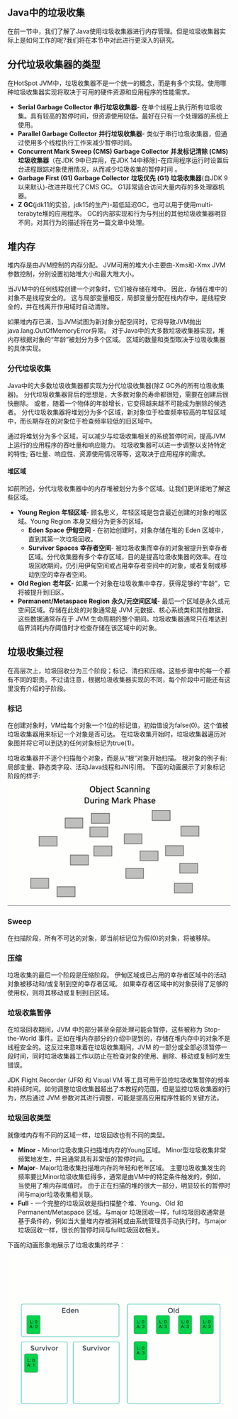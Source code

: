 ## Java中的垃圾收集

在前一节中，我们了解了Java使用垃圾收集器进行内存管理。但是垃圾收集器实际上是如何工作的呢?我们将在本节中对此进行更深入的研究。

## 分代垃圾收集器的类型

在HotSpot JVM中，垃圾收集器不是一个统一的概念，而是有多个实现。使用哪种垃圾收集器实现将取决于可用的硬件资源和应用程序的性能需求。

- **Serial Garbage Collector** **串行垃圾收集器**- 在单个线程上执行所有垃圾收集。具有较高的暂停时间，但资源使用较低。最好在只有一个处理器的系统上使用。
- **Parallel Garbage Collector**  **并行垃圾收集器**- 类似于串行垃圾收集器，但通过使用多个线程执行工作来减少暂停时间。
- **Concurrent Mark Sweep (CMS) Garbage Collector** **并发标记清除 (CMS) 垃圾收集器**（在JDK 9中已弃用，在JDK 14中移除)-在应用程序运行时设置后台进程跟踪对象使用情况，从而减少垃圾收集的暂停时间  。
- **Garbage First (G1) Garbage Collector** **垃圾优先 (G1) 垃圾收集器**(自JDK 9以来默认)-改进并取代了CMS GC。 G1非常适合访问大量内存的多处理器机器。
- **Z GC**(jdk11的实验，jdk15的生产)-超低延迟GC，也可以用于使用multi-terabyte堆的应用程序。 GC的内部实现和行为与列出的其他垃圾收集器明显不同，对其行为的描述将在另一篇文章中处理。  

 

## 堆内存

堆内存是由JVM控制的内存分配。 JVM可用的堆大小主要由-Xms<value>和-Xmx<value> JVM参数控制，分别设置初始堆大小和最大堆大小。  

当JVM中的任何线程创建一个对象时，它们被存储在堆中。 因此，存储在堆中的对象不是线程安全的。 这与局部变量相反，局部变量分配在栈内存中，是线程安全的，并在栈离开作用域时自动清除。  

如果堆内存已满，当JVM试图为新对象分配空间时，它将导致JVM抛出java.lang.OutOfMemoryError异常。 对于Java中的大多数垃圾收集器实现，堆内存根据对象的“年龄”被划分为多个区域。 区域的数量和类型取决于垃圾收集器的具体实现。  

### 分代垃圾收集

Java中的大多数垃圾收集器都实现为分代垃圾收集器(除Z GC外的所有垃圾收集器)。 分代垃圾收集器背后的思想是，大多数对象的寿命都很短，需要在创建后很快删除。 或者，随着一个物体的年龄增长，它变得越来越不可能成为删除的候选者。 分代垃圾收集器将堆划分为多个区域，新对象位于检查频率较高的年轻区域中，而长期存在的对象位于检查频率较低的旧区域中。  

通过将堆划分为多个区域，可以减少与垃圾收集相关的系统暂停时间，提高JVM上运行的应用程序的吞吐量和响应能力。 垃圾收集器可以进一步调整以支持特定的特性; 吞吐量、响应性、资源使用情况等等，这取决于应用程序的需求。  

#### 堆区域

如前所述，分代垃圾收集器中的内存堆被划分为多个区域。让我们更详细地了解这些区域。

- **Young Region** **年轻区域**- 顾名思义，年轻区域是包含最近创建的对象的堆区域。Young Region 本身又细分为更多的区域。
  - **Eden Space** **伊甸空间** - 在初始创建时，对象存储在堆的 Eden 区域中，直到其第一次垃圾回收。
  - **Survivor Spaces** **幸存者空间**- 被垃圾收集而幸存的对象被提升到幸存者区域。分代收集器有多个幸存区域，目的是提高垃圾收集器的效率。在垃圾回收期间，仍引用伊甸空间或占用幸存者空间中的对象，或者复制或移动到空的幸存者空间。
- **Old Region** **老年区**- 如果一个对象在垃圾收集中幸存，获得足够的“年龄”，它将被提升到旧区。
- **Permanent/Metaspace Region** **永久/元空间区域**- 最后一个区域是永久或元空间区域。存储在此处的对象通常是 JVM 元数据、核心系统类和其他数据，这些数据通常存在于 JVM 生命周期的整个期间。垃圾收集器通常只在堆达到临界消耗内存阈值时才检查存储在该区域中的对象。

 

## 垃圾收集过程

在高层次上，垃圾回收分为三个阶段；标记、清扫和压缩。这些步骤中的每一个都有不同的职责。不过请注意，根据垃圾收集器实现的不同，每个阶段中可能还有这里没有介绍的子阶段。  

### 标记

在创建对象时，VM给每个对象一个1位的标记值，初始值设为false(0)。这个值被垃圾收集器用来标记一个对象是否可达。 在垃圾收集开始时，垃圾收集器遍历对象图并将它可以到达的任何对象标记为true(1)。  

垃圾收集器并不逐个扫描每个对象，而是从“根”对象开始扫描。 根对象的例子有: 局部变量、静态类字段、活动Java线程和JNI引用。 下面的动画展示了对象标记阶段的样子:  ![img](5-4-2Java中的垃圾回收.assets/mark-phase-i.gif)

### Sweep

在扫描阶段，所有不可达的对象，即当前标记位为假(0)的对象，将被移除。  

### 压缩

垃圾收集的最后一个阶段是压缩阶段。 伊甸区域或已占用的幸存者区域中的活动对象被移动和/或复制到空的幸存者区域。 如果幸存者区域中的对象获得了足够的使用权，则将其移动或复制到旧区域。  

### 垃圾收集暂停

在垃圾回收期间，JVM 中的部分甚至全部处理可能会暂停，这些被称为 Stop-the-World 事件。正如在堆内存部分的介绍中提到的，存储在堆内存中的对象不是线程安全的。这反过来意味着在垃圾收集期间，JVM 的一部分或全部必须暂停一段时间，同时垃圾收集器工作以防止在检查对象的使用、删除、移动或复制时发生错误。

JDK Flight Recorder (JFR) 和 Visual VM 等工具可用于监控垃圾收集暂停的频率和持续时间。如何调整垃圾收集器超出了本教程的范围，但是监控垃圾收集器的行为，然后通过 JVM 参数对其进行调整，可能是提高应用程序性能的关键方法。

### 垃圾回收类型

就像堆内存有不同的区域一样，垃圾回收也有不同的类型。

- **Minor** - Minor垃圾收集只扫描堆内存的Young区域。 Minor型垃圾收集非常频繁地发生，并且通常具有非常低的暂停时间。  。
- **Major**- Major垃圾收集扫描堆内存的年轻和老年区域。 主要垃圾收集发生的频率要比Minor垃圾收集低得多，通常是由VM中的特定条件触发的，例如，当使用了堆内存阈值时。 由于正在扫描的堆的很大一部分，明显较长的暂停时间与major垃圾收集相关联。  
- **Full** - 一个完整的垃圾回收是指扫描整个堆、Young、Old 和 Permanent/Metaspace 区域。与major 垃圾回收一样，full垃圾回收通常是基于条件的，例如当大量堆内存被消耗或由系统管理员手动执行时。与major垃圾回收一样，很长的暂停时间与full垃圾回收相关。

下面的动画形象地展示了垃圾收集的样子：

![img](5-4-2Java中的垃圾回收.assets/garbage-collection-expanded-i.gif)